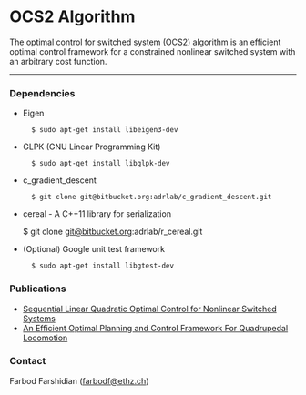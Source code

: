 # OCS2 Algorithm

The optimal control for switched system (OCS2) algorithm is an efficient optimal control framework for a constrained nonlinear switched system with an arbitrary cost function.

------------------------------------------------------------------------------------
### Dependencies 

- Eigen

        $ sudo apt-get install libeigen3-dev
          
- GLPK (GNU Linear Programming Kit)

        $ sudo apt-get install libglpk-dev 

- c_gradient_descent

        $ git clone git@bitbucket.org:adrlab/c_gradient_descent.git

- cereal - A C++11 library for serialization
	
	$ git clone git@bitbucket.org:adrlab/r_cereal.git

- (Optional) Google unit test framework

        $ sudo apt-get install libgtest-dev                 

### Publications 

* [Sequential Linear Quadratic Optimal Control for Nonlinear Switched Systems](https://arxiv.org/abs/1609.02198)
* [An Efficient Optimal Planning and Control Framework For Quadrupedal Locomotion](https://arxiv.org/abs/1609.09861)


### Contact 
Farbod Farshidian (farbodf@ethz.ch)